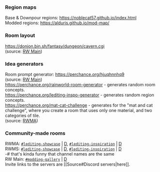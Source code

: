 ### Region maps  
Base & Downpour regions: https://noblecat57.github.io/index.html  
Modded regions: https://alduris.github.io/mod-map/

### Room layout  
https://donjon.bin.sh/fantasy/dungeon/cavern.cgi  
(source: [RW Main](https://discord.com/channels/291184728944410624/958418404769943572/1271954989673353239))  
### Idea generators  
Room prompt generator: https://perchance.org/hjuqhnnhq9  
(source: [RW Main](https://discord.com/channels/291184728944410624/838185248981385256/1012430659312169133))  
https://perchance.org/rainworld-room-generator - generates random room concepts.  
https://perchance.org/lediting-inspo-generator - generates random region concepts.   
https://perchance.org/mat-cat-challenge - generates for the "mat and cat challenge", where you create a room that uses only one material, and two categories of tile.  
(source: [RWMA](https://discord.com/channels/1083481230839922688/1083506128010358915/1211122741999177748))

### Community-made rooms  
RWMA: [`#lediting-showcase`](https://discord.com/channels/1083481230839922688/1083484064549437470) | [D](discord://discord.com/channels/1083481230839922688/1083484064549437470), [`#lediting-inspiration`](https://discord.com/channels/1083481230839922688/1083489325980844073) | [D](discord://discord.com/channels/1083481230839922688/1083489325980844073)  
RWMS: [`#lediting-showcase`](https://discord.com/channels/1237826015829557400/1237868442485260349) | [D](discord://discord.com/channels/1237826015829557400/1237868442485260349), [`#lediting-inspiration`](https://discord.com/channels/1237826015829557400/1238001390639517778) | [D](discord://discord.com/channels/1237826015829557400/1238001390639517778)  
-# that's kinda funny that channel names are the same  
RW Main: [`#modding-gallery`](https://discord.com/channels/291184728944410624/481900360324218880) | [D](discord://discord.com/channels/291184728944410624/481900360324218880)  
Invite links to the servers are [[Source#Discord servers|here]].  
